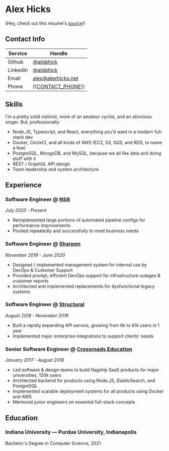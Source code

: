 # Alex Hicks

(Hey, check out this resume's [source](https://github.com/aldahick/aldahick)!)

## Contact Info

Service  | Handle
-------  | ------
Github   | [@aldahick](https://github.com/aldahick)
LinkedIn | [@aldahick](https://linkedin.com/in/aldahick)
Email    | [alex@alexhicks.net](mailto:alex@alexhicks.net)
Phone    | [{{CONTACT_PHONE}}](tel:{{CONTACT_PHONE}})

## Skills

I'm a pretty solid violinist, more of an amateur cyclist, and an atrocious singer. But, professionally:

- Node.JS, Typescript, and React, everything you'd want in a modern full-stack dev
- Docker, CircleCI, and all kinds of AWS (EC2, S3, SQS, and RDS, to name a few)
- PostgreSQL, MongoDB, and MySQL, because we all like data and doing stuff with it
- REST / GraphQL API design
- Team leadership and system architecture

## Experience

<!-- markdownlint misidentifies the date italicization as a subheader  >
<!-- markdownlint-disable no-emphasis-as-header -->

### Software Engineer @ [NS8](https://ns8.com)

_July 2020 - Present_

- Reimplemented large portions of automated pipeline configs for performance improvements
- Pivoted repeatedly and successfully to meet business needs

### Software Engineer @ [Sharpen](https://sharpencx.com)

_November 2019 - June 2020_

- Designed / implemented management system for internal use by DevOps & Customer Support
- Provided prompt, efficient DevOps support for infrastructure outages & customer reports
- Architected and implemented replacements for dysfunctional legacy systems

### Software Engineer @ [Structural](https://structural.com)

_August 2018 - November 2019_

- Built a rapidly expanding API service, growing from 6k to 61k users in 1 year
- Implemented major enterprise integrations to support clients’ needs

### Senior Software Engineer @ [Crossroads Education](https://crossroadseducation.org)

_January 2017 - August 2018_

- Led software & design teams to build flagship SaaS products for major universities, 120k users
- Architected backend for products using Node.JS, ElasticSearch, and PostgreSQL
- Implemented scalable deployment systems for all products using Docker and AWS
- Mentored junior engineers on essential full-stack concepts

## Education

### Indiana University &mdash; Purdue University, Indianapolis

Bachelor's Degree in Computer Science, 2021
